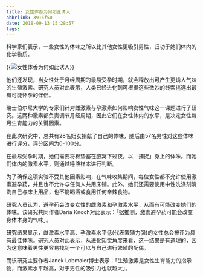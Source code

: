 ```yaml
---
title: 女性体香为何如此诱人
abbrlink: 3915f50
date: 2018-09-13 15:28:57
tags:
---
```

科学家们表示，一些女性的体味之所以比其他女性更吸引男性，归功于她们体内的化学物质。

{{<img src="https://ian2.oss-cn-hangzhou.aliyuncs.com/2018-09-13-i2.jpg" alt="女性体香为何如此诱人">}}

他们还发现，当女性处于月经周期的最易受孕时期，就会释放出可产生更诱人气味的生殖激素。研究人员对此表示，人类已经进化到可根据这些微妙的线索挑选出最有可能怀孕的伴侣。

瑞士伯尔尼大学的专家们针对雌激素与孕激素如何影响女性气味这一课题进行了研究。这两种激素都负责调节月经周期，因此它们在女性体内的水平，是决定女性每月生育能力的关键因素。

在此次研究中，总共有28名妇女捐献了自己的体味，随后由57名男性对这些体味进行评分，评分区间为0-100分。

在最易受孕时期，她们需要将棉垫塞在腋窝下过夜，以「捕捉」身上的体味。而她们体内的激素水平，则通过唾液样本进行判断。

为了确保这项实验不受其他因素影响，在气味收集期间，每位女性都不允许使用激素避孕药，并且也不允许与任何人共用床铺。此外，她们还需要使用中性洗涤剂清洗自己与床上用品，也不能喝酒或食用任何辛辣食物。

研究人员认为，避孕药会改变女性的雌激素和孕激素水平，从而有可能改变她们的体味。该研究共同作者Daria Knoch对此表示：「据推测，激素避孕药可能会改变身体本身的气味」。

研究结果显示，雌激素水平高、孕激素水平低(代表繁殖力强)的女性总会被评为具有最佳体味。研究人员对此表示，从进化知觉角度来看，这一结果是有道理的，因为这意味着男性更容易找到一个可以与自己进行繁殖的配偶。

而该研究主要作者Janek Lobmaier博士表示：「生殖激素是女性生育能力的指示物，而激素水平越高，对于男性的吸引力也就越大」。